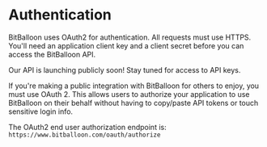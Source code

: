 Authentication
==============

BitBalloon uses OAuth2 for authentication. All requests must use HTTPS. You'll need an application client key and a client secret before you can access the BitBalloon API.

Our API is launching publicly soon!
Stay tuned for access to API keys.

If you're making a public integration with BitBalloon for others to enjoy, you must use OAuth 2. This allows users to authorize your application to use BitBalloon on their behalf without having to copy/paste API tokens or touch sensitive login info.

The OAuth2 end user authorization endpoint is: `https://www.bitballoon.com/oauth/authorize`